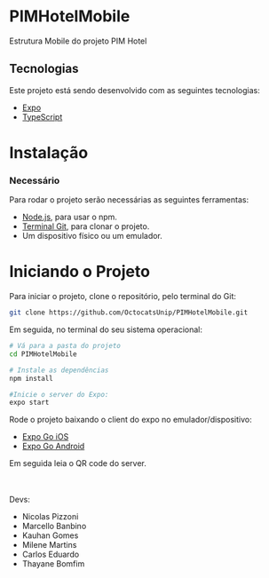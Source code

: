 # PIMHotelMobile
Estrutura Mobile do projeto PIM Hotel

## Tecnologias
Este projeto está sendo desenvolvido com as seguintes tecnologias:

- [Expo](https://docs.expo.io/)
- [TypeScript](https://www.typescriptlang.org/)

# Instalação
 ### Necessário
 Para rodar o projeto serão necessárias as seguintes ferramentas:
- [Node.js](https://nodejs.org/en/), para usar o npm.
- [Terminal Git](https://git-scm.com/), para clonar o projeto.
- Um dispositivo físico ou um emulador.

# Iniciando o Projeto

Para iniciar o projeto, clone o repositório, pelo terminal do Git:
```bash
git clone https://github.com/OctocatsUnip/PIMHotelMobile.git

```

Em seguida, no terminal do seu sistema operacional:

```bash
# Vá para a pasta do projeto
cd PIMHotelMobile

# Instale as dependências
npm install

#Inicie o server do Expo:
expo start

```
Rode o projeto baixando o client do expo no emulador/dispositivo:
 - [Expo Go iOS](https://apps.apple.com/br/app/expo-go/id982107779)
 - [Expo Go Android](https://play.google.com/store/apps/details?id=host.exp.exponent&hl=pt_BR&gl=US)

Em seguida leia o QR code do server.

<br><br>
Devs:
- Nicolas Pizzoni<br>
- Marcello Banbino<br>
- Kauhan Gomes<br>
- Milene Martins<br>
- Carlos Eduardo<br>
- Thayane Bomfim<br>

